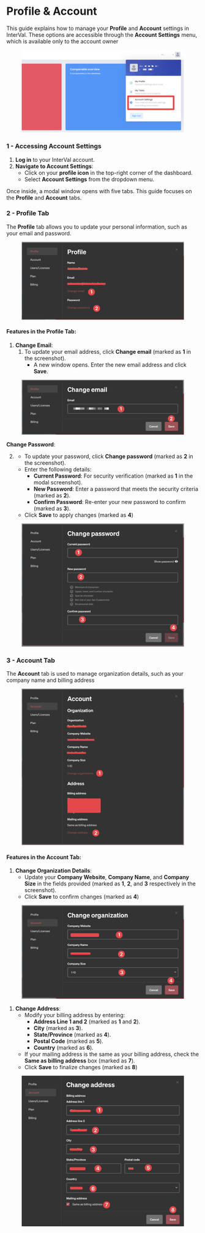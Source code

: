 # Profile & Account

This guide explains how to manage your **Profile** and **Account** settings in InterVal. These options are accessible through the **Account Settings** menu, which is available only to the account owner

<figure><img src="../../.gitbook/assets/image (17).png" alt=""><figcaption></figcaption></figure>

### 1 - Accessing Account Settings <a href="#id-1-1---accessing-account-settings" id="id-1-1---accessing-account-settings"></a>

1. **Log in** to your InterVal account.
2. **Navigate to Account Settings**:
   * Click on your **profile icon** in the top-right corner of the dashboard.
   * Select **Account Settings** from the dropdown menu.

Once inside, a modal window opens with five tabs. This guide focuses on the **Profile** and **Account** tabs.

### 2 - Profile Tab <a href="#id-2-2---profile-tab" id="id-2-2---profile-tab"></a>

The **Profile** tab allows you to update your personal information, such as your email and password.

<figure><img src="../../.gitbook/assets/image (18).png" alt=""><figcaption></figcaption></figure>

#### **Features in the Profile Tab:** <a href="#id-3-features-in-the-profile-tab" id="id-3-features-in-the-profile-tab"></a>

1. **Change Email**:
   1. To update your email address, click **Change email** (marked as **1** in the screenshot).
      * A new window opens. Enter the new email address and click **Save**.

<figure><img src="../../.gitbook/assets/image (20).png" alt=""><figcaption></figcaption></figure>

**Change Password**:

2.
   * To update your password, click **Change password** (marked as **2** in the screenshot).
   * Enter the following details:
     * **Current Password**: For security verification (marked as **1** in the modal screenshot).
     * **New Password**: Enter a password that meets the security criteria (marked as **2**).
     * **Confirm Password**: Re-enter your new password to confirm (marked as **3**).
   * Click **Save** to apply changes (marked as **4**)

<figure><img src="../../.gitbook/assets/image (21).png" alt=""><figcaption></figcaption></figure>

### 3 - Account Tab <a href="#id-4-3---account-tab" id="id-4-3---account-tab"></a>

The **Account** tab is used to manage organization details, such as your company name and billing address

<figure><img src="../../.gitbook/assets/image (22).png" alt=""><figcaption></figcaption></figure>

#### **Features in the Account Tab:** <a href="#id-5-features-in-the-account-tab" id="id-5-features-in-the-account-tab"></a>

1. **Change Organization Details**:
   * Update your **Company Website**, **Company Name**, and **Company Size** in the fields provided (marked as **1**, **2**, and **3** respectively in the screenshot).
   * Click **Save** to confirm changes (marked as **4**)

<figure><img src="../../.gitbook/assets/image (23).png" alt=""><figcaption></figcaption></figure>

1. **Change Address**:
   * Modify your billing address by entering:
     * **Address Line 1 and 2** (marked as **1** and **2**).
     * **City** (marked as **3**).
     * **State/Province** (marked as **4**).
     * **Postal Code** (marked as **5**).
     * **Country** (marked as **6**).
   * If your mailing address is the same as your billing address, check the **Same as billing address** box (marked as **7**).
   * Click **Save** to finalize changes (marked as **8**)

<figure><img src="../../.gitbook/assets/image (24).png" alt=""><figcaption></figcaption></figure>
